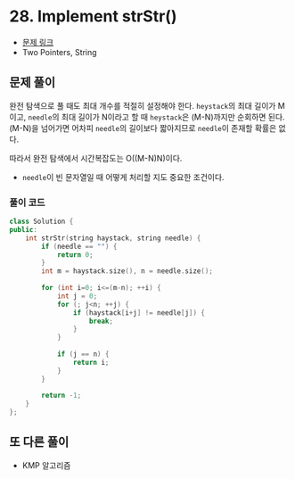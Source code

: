 # 28. Implement strStr()
- [문제 링크](https://leetcode.com/problems/implement-strstr/)
- Two Pointers, String

## 문제 풀이
완전 탐색으로 풀 때도 최대 개수를 적절히 설정해야 한다. `heystack`의 최대 길이가 M이고, `needle`의 최대 길이가 N이라고 할 때 `heystack`은 (M-N)까지만 순회하면 된다. (M-N)을 넘어가면 어차피 `needle`의 길이보다 짧아지므로 `needle`이 존재할 확률은 없다.

따라서 완전 탐색에서 시간복잡도는 O((M-N)N)이다.

- `needle`이 빈 문자열일 때 어떻게 처리할 지도 중요한 조건이다.

### 풀이 코드

```cpp
class Solution {
public:
    int strStr(string haystack, string needle) {
        if (needle == "") {
            return 0;
        }
        int m = haystack.size(), n = needle.size();
        
        for (int i=0; i<=(m-n); ++i) {
            int j = 0;
            for (; j<n; ++j) {
                if (haystack[i+j] != needle[j]) {
                    break;
                }
            }
            
            if (j == n) {
                return i;
            }
        }
        
        return -1;
    }
};
```

## 또 다른 풀이
- KMP 알고리즘